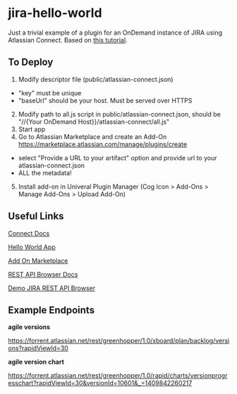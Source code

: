 jira-hello-world
================

Just a trivial example of a plugin for an OnDemand instance of JIRA using Atlassian Connect. Based on [this tutorial](https://developer.atlassian.com/static/connect/docs/guides/getting-started.html).

To Deploy
---------

1. Modify descriptor file (public/atlassian-connect.json)
  - "key" must be unique
  - "baseUrl" should be your host. Must be served over HTTPS
2. Modify path to all.js script in public/atlassian-connect.json, should be "//{Your OnDemand Host}}/atlassian-connect/all.js"
3. Start app
4. Go to Atlassian Marketplace and create an Add-On https://marketplace.atlassian.com/manage/plugins/create
  - select "Provide a URL to your artifact" option and provide url to your atlassian-connect.json
  - ALL the metadata!
5. Install add-on in Univeral Plugin Manager (Cog Icon > Add-Ons > Manage Add-Ons > Upload Add-On)

Useful Links
------------

[Connect Docs](https://developer.atlassian.com/static/connect/docs/index.html)

[Hello World App](https://developer.atlassian.com/static/connect/docs/guides/getting-started.html)

[Add On Marketplace](https://marketplace.atlassian.com/)

[REST API Browser Docs](https://developer.atlassian.com/display/DOCS/Using+the+REST+API+Browser)

[Demo JIRA REST API Browser](https://jira.atlassian.com/plugins/servlet/restbrowser#/)

Example Endpoints
-----------------

**agile versions**

https://forrent.atlassian.net/rest/greenhopper/1.0/xboard/plan/backlog/versions?rapidViewId=30

**agile version chart**

https://forrent.atlassian.net/rest/greenhopper/1.0/rapid/charts/versionprogresschart?rapidViewId=30&versionId=10601&_=1409842260217